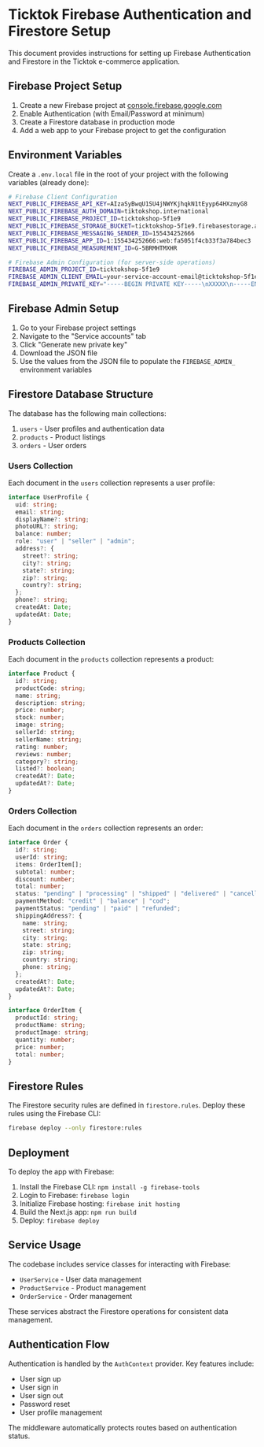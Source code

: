 # Ticktok Firebase Authentication and Firestore Setup

This document provides instructions for setting up Firebase Authentication and Firestore in the Ticktok e-commerce application.

## Firebase Project Setup

1. Create a new Firebase project at [console.firebase.google.com](https://console.firebase.google.com/)
2. Enable Authentication (with Email/Password at minimum)
3. Create a Firestore database in production mode
4. Add a web app to your Firebase project to get the configuration

## Environment Variables

Create a `.env.local` file in the root of your project with the following variables (already done):

```bash
# Firebase Client Configuration
NEXT_PUBLIC_FIREBASE_API_KEY=AIzaSyBwqU1SU4jNWYKjhqkN1tEyyp64HXzmyG8
NEXT_PUBLIC_FIREBASE_AUTH_DOMAIN=tiktokshop.international
NEXT_PUBLIC_FIREBASE_PROJECT_ID=ticktokshop-5f1e9
NEXT_PUBLIC_FIREBASE_STORAGE_BUCKET=ticktokshop-5f1e9.firebasestorage.app
NEXT_PUBLIC_FIREBASE_MESSAGING_SENDER_ID=155434252666
NEXT_PUBLIC_FIREBASE_APP_ID=1:155434252666:web:fa5051f4cb33f3a784bec3
NEXT_PUBLIC_FIREBASE_MEASUREMENT_ID=G-5BRMHTMXHR

# Firebase Admin Configuration (for server-side operations)
FIREBASE_ADMIN_PROJECT_ID=ticktokshop-5f1e9
FIREBASE_ADMIN_CLIENT_EMAIL=your-service-account-email@ticktokshop-5f1e9.iam.gserviceaccount.com
FIREBASE_ADMIN_PRIVATE_KEY="-----BEGIN PRIVATE KEY-----\nXXXXX\n-----END PRIVATE KEY-----\n"
```

## Firebase Admin Setup

1. Go to your Firebase project settings
2. Navigate to the "Service accounts" tab
3. Click "Generate new private key"
4. Download the JSON file
5. Use the values from the JSON file to populate the `FIREBASE_ADMIN_` environment variables

## Firestore Database Structure

The database has the following main collections:

1. `users` - User profiles and authentication data
2. `products` - Product listings
3. `orders` - User orders

### Users Collection

Each document in the `users` collection represents a user profile:

```typescript
interface UserProfile {
  uid: string;
  email: string;
  displayName?: string;
  photoURL?: string;
  balance: number;
  role: "user" | "seller" | "admin";
  address?: {
    street?: string;
    city?: string;
    state?: string;
    zip?: string;
    country?: string;
  };
  phone?: string;
  createdAt: Date;
  updatedAt: Date;
}
```

### Products Collection

Each document in the `products` collection represents a product:

```typescript
interface Product {
  id?: string;
  productCode: string;
  name: string;
  description: string;
  price: number;
  stock: number;
  image: string;
  sellerId: string;
  sellerName: string;
  rating: number;
  reviews: number;
  category?: string;
  listed?: boolean;
  createdAt?: Date;
  updatedAt?: Date;
}
```

### Orders Collection

Each document in the `orders` collection represents an order:

```typescript
interface Order {
  id?: string;
  userId: string;
  items: OrderItem[];
  subtotal: number;
  discount: number;
  total: number;
  status: "pending" | "processing" | "shipped" | "delivered" | "cancelled";
  paymentMethod: "credit" | "balance" | "cod";
  paymentStatus: "pending" | "paid" | "refunded";
  shippingAddress?: {
    name: string;
    street: string;
    city: string;
    state: string;
    zip: string;
    country: string;
    phone: string;
  };
  createdAt?: Date;
  updatedAt?: Date;
}

interface OrderItem {
  productId: string;
  productName: string;
  productImage: string;
  quantity: number;
  price: number;
  total: number;
}
```

## Firestore Rules

The Firestore security rules are defined in `firestore.rules`. Deploy these rules using the Firebase CLI:

```bash
firebase deploy --only firestore:rules
```

## Deployment

To deploy the app with Firebase:

1. Install the Firebase CLI: `npm install -g firebase-tools`
2. Login to Firebase: `firebase login`
3. Initialize Firebase hosting: `firebase init hosting`
4. Build the Next.js app: `npm run build`
5. Deploy: `firebase deploy`

## Service Usage

The codebase includes service classes for interacting with Firebase:

- `UserService` - User data management
- `ProductService` - Product management
- `OrderService` - Order management

These services abstract the Firestore operations for consistent data management.

## Authentication Flow

Authentication is handled by the `AuthContext` provider. Key features include:

- User sign up
- User sign in
- User sign out
- Password reset
- User profile management

The middleware automatically protects routes based on authentication status.
